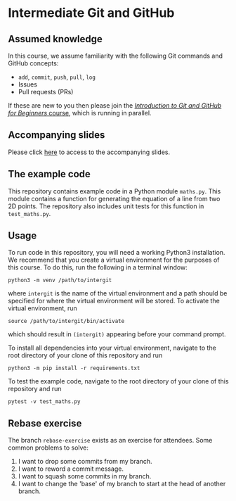# Intermediate Git and GitHub

## Assumed knowledge

In this course, we assume familiarity with the following Git commands and GitHub concepts:

* `add`, `commit`, `push`, `pull`, `log`
* Issues
* Pull requests (PRs)

If these are new to you then please join the
[*Introduction to Git and GitHub for Beginners* course][1], which is running in parallel.

## Accompanying slides

Please click
[here](https://hackmd.io/@jwallwork/2024-07-10-intermediate-git-tools?type=slide#/)
to access to the accompanying slides.

## The example code

This repository contains example code in a Python module `maths.py`. This module
contains a function for generating the equation of a line from two 2D points.
The repository also includes unit tests for this function in `test_maths.py`.

## Usage

To run code in this repository, you will need a working Python3 installation. We
recommend that you create a virtual environment for the purposes of this course.
To do this, run the following in a terminal window:
```
python3 -m venv /path/to/intergit
```
where `intergit` is the name of the virtual environment and a path should be
specified for where the virtual environment will be stored. To activate the
virtual environment, run
```
source /path/to/intergit/bin/activate
```
which should result in `(intergit)` appearing before your command prompt.

To install all dependencies into your virtual environment, navigate to the root
directory of your clone of this repository and run
```
python3 -m pip install -r requirements.txt
```

To test the example code, navigate to the root directory of your clone of this
repository and run
```
pytest -v test_maths.py
```

## Rebase exercise

The branch `rebase-exercise` exists as an exercise for attendees. Some common
problems to solve:
1. I want to drop some commits from my branch.
2. I want to reword a commit message.
3. I want to squash some commits in my branch.
4. I want to change the 'base' of my branch to start at the head of another
   branch.

[1]: https://github.com/Cambridge-ICCS/git-intro-iccs-summer-school-2024
